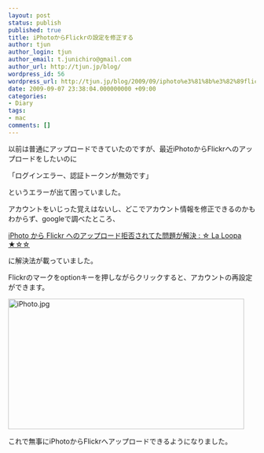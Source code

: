```yaml
---
layout: post
status: publish
published: true
title: iPhotoからFlickrの設定を修正する
author: tjun
author_login: tjun
author_email: t.junichiro@gmail.com
author_url: http://tjun.jp/blog/
wordpress_id: 56
wordpress_url: http://tjun.jp/blog/2009/09/iphoto%e3%81%8b%e3%82%89flickr%e3%81%ae%e8%a8%ad%e5%ae%9a%e3%82%92%e4%bf%ae%e6%ad%a3%e3%81%99%e3%82%8b/
date: 2009-09-07 23:38:04.000000000 +09:00
categories:
- Diary
tags:
- mac
comments: []
---
```

<p>以前は普通にアップロードできていたのですが、最近iPhotoからFlickrへのアップロードをしたいのに</p>
<p>「ログインエラー、認証トークンが無効です」</p>
<p>というエラーが出て困っていました。</p>
<p>アカウントをいじった覚えはないし、どこでアカウント情報を修正できるのかもわからず、googleで調べたところ、</p>
<p><a href="http://www.laloopa.com/20090214/flickr-uploading-problem-on-iphoto-solved?wscr=1280x800">iPhoto から Flickr へのアップロード拒否されてた問題が解決 : ☆ La Loopa ★☆☆</a><br /></p>
<p>に解決法が載っていました。</p>
<p>Flickrのマークをoptionキーを押しながらクリックすると、アカウントの再設定ができます。</p>
<p><img src="http://tjun.jp/blog/img/2009/09/iPhoto.jpg" width="480" height="265" alt="iPhoto.jpg" /></p>
<p>これで無事にiPhotoからFlickrへアップロードできるようになりました。</p>
